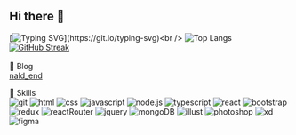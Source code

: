 ## Hi there 👋
[![Typing SVG](https://readme-typing-svg.demolab.com?font=Fira+Code&pause=1000&color=47BBF7&width=435&lines=%EC%95%88%EB%85%95%ED%95%98%EC%84%B8%EC%9A%94%2C+%EC%86%8C%ED%86%B5%ED%95%98%EB%8A%94+%EA%B0%9C%EB%B0%9C%EC%9E%90+%EA%B0%95%ED%98%9C%EC%9C%A4%EC%9E%85%EB%8B%88%EB%8B%A4.)](https://git.io/typing-svg)<br />
![Top Langs](https://github-readme-stats.vercel.app/api/top-langs/?username=hey-yoon) 
[![GitHub Streak](https://streak-stats.demolab.com?user=hey-yoon&theme=prussian&card_width=490)](https://git.io/streak-stats)
<br /><br />
📝 Blog <br />
[nald_end](https://nald-end.tistory.com/)

🚀 Skills <br />
![git](https://img.shields.io/badge/GIT-E44C30?style=for-the-badge&logo=git&logoColor=white)
![html](https://img.shields.io/badge/HTML-239120?style=for-the-badge&logo=html5&logoColor=white)
![css](https://img.shields.io/badge/CSS-239120?&style=for-the-badge&logo=css3&logoColor=white)
![javascript](https://img.shields.io/badge/JavaScript-F7DF1E?style=for-the-badge&logo=JavaScript&logoColor=white)
![node.js](https://img.shields.io/badge/Node.js-43853D?style=for-the-badge&logo=node.js&logoColor=white)
![typescript](https://img.shields.io/badge/TypeScript-007ACC?style=for-the-badge&logo=typescript&logoColor=white)
![react](https://img.shields.io/badge/React-20232A?style=for-the-badge&logo=react&logoColor=61DAFB)
![bootstrap](https://img.shields.io/badge/Bootstrap-563D7C?style=for-the-badge&logo=bootstrap&logoColor=white)
![redux](https://img.shields.io/badge/Redux-593D88?style=for-the-badge&logo=redux&logoColor=white)
![reactRouter](https://img.shields.io/badge/React_Router-CA4245?style=for-the-badge&logo=react-router&logoColor=white)
![jquery](https://img.shields.io/badge/jQuery-0769AD?style=for-the-badge&logo=jquery&logoColor=white)
![mongoDB](https://img.shields.io/badge/MongoDB-4EA94B?style=for-the-badge&logo=mongodb&logoColor=white)
![illust](https://img.shields.io/badge/Adobe%20Illustrator-FF9A00?style=for-the-badge&logo=adobe%20illustrator&logoColor=white)
![photoshop](https://img.shields.io/badge/Adobe%20Photoshop-31A8FF?style=for-the-badge&logo=Adobe%20Photoshop&logoColor=black)
![xd](https://img.shields.io/badge/Adobe%20XD-470137?style=for-the-badge&logo=Adobe%20XD&logoColor=#FF61F6)
![figma](https://img.shields.io/badge/Figma-F24E1E?style=for-the-badge&logo=figma&logoColor=white)















<!--
**hey-yoon/hey-yoon** is a ✨ _special_ ✨ repository because its `README.md` (this file) appears on your GitHub profile.



Here are some ideas to get you started:

- 🔭 I’m currently working on ...
- 🌱 I’m currently learning ...
- 👯 I’m looking to collaborate on ...
- 🤔 I’m looking for help with ...
- 💬 Ask me about ...
- 📫 How to reach me: ...
- 😄 Pronouns: ...
- ⚡ Fun fact: ...
-->
